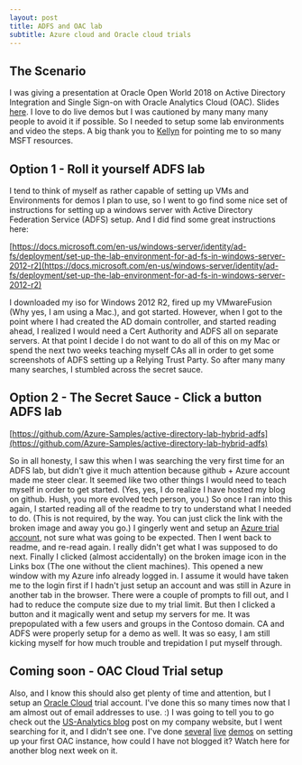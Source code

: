 ```yaml
---
layout: post
title: ADFS and OAC lab
subtitle: Azure cloud and Oracle cloud trials
---
```


## The Scenario

I was giving a presentation at Oracle Open World 2018 on Active Directory Integration and Single Sign-on with Oracle Analytics Cloud (OAC). Slides [here](https://www.slideshare.net/secret/qERdzGtv9SZTpj). I love to do live demos but I was cautioned by many many many people to avoid it if possible. So I needed to setup some lab environments and video the steps. A big thank you to [Kellyn](https://twitter.com/DBAKevlar) for pointing me to so many MSFT resources.

## Option 1 - Roll it yourself ADFS lab

I tend to think of myself as rather capable of setting up VMs and Environments for demos I plan to use, so I went to go find some nice set of instructions for setting up a windows server with Active Directory Federation Service (ADFS) setup. And I did find some great instructions here:

[https://docs.microsoft.com/en-us/windows-server/identity/ad-fs/deployment/set-up-the-lab-environment-for-ad-fs-in-windows-server-2012-r2](https://docs.microsoft.com/en-us/windows-server/identity/ad-fs/deployment/set-up-the-lab-environment-for-ad-fs-in-windows-server-2012-r2)

I downloaded my iso for Windows 2012 R2, fired up my VMwareFusion (Why yes, I am using a Mac.), and got started. However, when I got to the point where I had created the AD domain controller, and started reading ahead, I realized I would need a Cert Authority and ADFS all on separate servers. At that point I decide I do not want to do all of this on my Mac or spend the next two weeks teaching myself CAs all in order to get some screenshots of ADFS setting up a Relying Trust Party. So after many many many searches, I stumbled across the secret sauce.

## Option 2 - The Secret Sauce - Click a button ADFS lab

[https://github.com/Azure-Samples/active-directory-lab-hybrid-adfs](https://github.com/Azure-Samples/active-directory-lab-hybrid-adfs)

So in all honesty, I saw this when I was searching the very first time for an ADFS lab, but didn't give it much attention because github + Azure account made me steer clear. It seemed like two other things I would need to teach myself in order to get started. (Yes, yes, I do realize I have hosted my blog on github. Hush, you more evolved tech person, you.) So once I ran into this again, I started reading all of the readme to try to understand what I needed to do. (This is not required, by the way. You can just click the link with the broken image and away you go.) I gingerly went and setup an [Azure trial account](https://azure.microsoft.com/en-us/free/), not sure what was going to be expected. Then I went back to readme, and re-read again. I really didn't get what I was supposed to do next. Finally I clicked (almost accidentally) on the broken image icon in the Links box (The one without the client machines). This opened a new window with my Azure info already logged in. I assume it would have taken me to the login first if I hadn't just setup an account and was still in Azure in another tab in the browser. There were a couple of prompts to fill out, and I had to reduce the compute size due to my trial limit. But then I clicked a button and it magically went and setup my servers for me. It was prepopulated with a few users and groups in the Contoso domain. CA and ADFS were properly setup for a demo as well. It was so easy, I am still kicking myself for how much trouble and trepidation I put myself through.

## Coming soon - OAC Cloud Trial setup

Also, and I know this should also get plenty of time and attention, but I setup an [Oracle Cloud](https://myservices.us.oraclecloud.com/mycloud/signup) trial account. I've done this so many times now that I am almost out of email addresses to use. :) I was going to tell you to go check out the [US-Analytics blog](https://www.us-analytics.com/hyperionblog) post on my company website, but I went searching for it, and I didn't see one. I've done [several](https://stxhug.org/) [live](http://coug.us/2018-06-26-chicago-oracle-users-group-meeting-sponsored-by-quest/) [demos](https://www.meetup.com/ODTUGers/events/250377840/) on setting up your first OAC instance, how could I have not blogged it? Watch here for another blog next week on it.